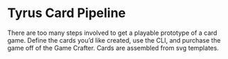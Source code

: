 # Tyrus Card Pipeline

There are too many steps involved to get a playable prototype of a card game. Define the cards you’d like created, use the CLI, and purchase the game off of the Game Crafter. Cards are assembled from svg templates.
